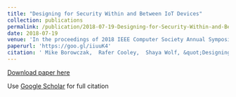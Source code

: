 ```yaml
---
title: "Designing for Security Within and Between IoT Devices"
collection: publications
permalink: /publication/2018-07-19-Designing-for-Security-Within-and-Between-IoT-Devices
date: 2018-07-19
venue: 'In the proceedings of 2018 IEEE Computer Society Annual Symposium on VLSI (ISVLSI)'
paperurl: 'https://goo.gl/iiuuK4'
citation: ' Mike Borowczak,  Rafer Cooley,  Shaya Wolf, &quot;Designing for Security Within and Between IoT Devices.&quot; In the proceedings of 2018 IEEE Computer Society Annual Symposium on VLSI (ISVLSI), 2018.'
---
```

[Download paper here](https://goo.gl/iiuuK4)

Use [Google Scholar](https://scholar.google.com/scholar?q=Designing+for+Security+Within+and+Between+IoT+Devices) for full citation